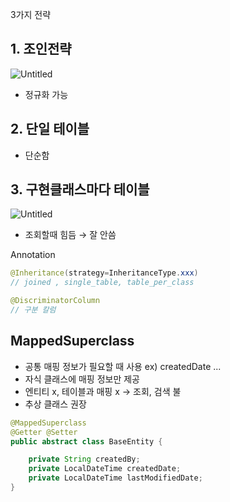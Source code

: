 3가지 전략 

## 1. 조인전략

![Untitled](https://s3-us-west-2.amazonaws.com/secure.notion-static.com/f7df7a23-b72a-42e1-b13c-7e7e2a7b2662/Untitled.png)

- 정규화 가능

## 2. 단일 테이블

- 단순함

## 3. 구현클래스마다 테이블

![Untitled](https://s3-us-west-2.amazonaws.com/secure.notion-static.com/16caea2c-ccc6-4c76-a344-bbed440e9ec0/Untitled.png)

- 조회할때 힘듬 → 잘 안씀

Annotation

```java
@Inheritance(strategy=InheritanceType.xxx)
// joined , single_table, table_per_class

@DiscriminatorColumn 
// 구분 칼럼

```

## MappedSuperclass

- 공통 매핑 정보가 필요할 때 사용 ex) createdDate ...
- 자식 클래스에 매핑 정보만 제공
- 엔티티 x, 테이블과 매핑 x → 조회, 검색 불
- 추상 클래스 권장

```java
@MappedSuperclass
@Getter @Setter
public abstract class BaseEntity {

    private String createdBy;
    private LocalDateTime createdDate;
    private LocalDateTime lastModifiedDate;
}
```
